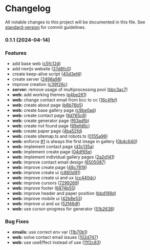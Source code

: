 # Changelog

All notable changes to this project will be documented in this file. See [standard-version](https://github.com/conventional-changelog/standard-version) for commit guidelines.

### 0.1.1 (2024-04-14)


### Features

* add base web ([c5fc12d](https://github.com/ojpbarbosa/particles-on-canvas/commit/c5fc12d4aac843bf88f48d8cdb771671f0c4e99d))
* add nextjs website ([37d8fc0](https://github.com/ojpbarbosa/particles-on-canvas/commit/37d8fc02439f33e47eddea98a0e7e1c8cb105015))
* create keep-alive script ([40d3ef4](https://github.com/ojpbarbosa/particles-on-canvas/commit/40d3ef4f26e24dce957d6787e51026b26ad19eb5))
* create server ([2498a98](https://github.com/ojpbarbosa/particles-on-canvas/commit/2498a9827be188e70b36e37adb1026058d9fe285))
* improve creation ([c39f26c](https://github.com/ojpbarbosa/particles-on-canvas/commit/c39f26c1f024b1d9760f4496084add167e1e23da))
* **server:** remove usage of multiprocessing pool ([bbc3ac7](https://github.com/ojpbarbosa/particles-on-canvas/commit/bbc3ac71e7929889f56a369af492ff6cdf8207a5))
* **web:** add working themes ([e4be261](https://github.com/ojpbarbosa/particles-on-canvas/commit/e4be26123b96efd1873f6f0882eda3661ac619ff))
* **web:** change contact email from bcc to cc ([16c4fbf](https://github.com/ojpbarbosa/particles-on-canvas/commit/16c4fbf898999340c18177c814ced68697b478b8))
* **web:** create about page ([b8b76b5](https://github.com/ojpbarbosa/particles-on-canvas/commit/b8b76b5f352f8210257033cd7ed28d0c310a4924))
* **web:** create base gallery page ([c9be0ad](https://github.com/ojpbarbosa/particles-on-canvas/commit/c9be0ad468d2ee6a55474c62e4aa426066866840))
* **web:** create contact page ([9d765c6](https://github.com/ojpbarbosa/particles-on-canvas/commit/9d765c6fd649449aad7501e4015ccd8814022330))
* **web:** create generator page ([f63adfb](https://github.com/ojpbarbosa/particles-on-canvas/commit/f63adfb1605ea61b1cc8988e422fa1e5b2fd653d))
* **web:** create not found page ([99efd6c](https://github.com/ojpbarbosa/particles-on-canvas/commit/99efd6ca376654872bf6c1b765833927629c03a8))
* **web:** create paper page ([4ba52fd](https://github.com/ojpbarbosa/particles-on-canvas/commit/4ba52fd7db50fe908995bfebcb1a4fe184e5732d))
* **web:** create sitemap.ts and robots.ts ([0155a96](https://github.com/ojpbarbosa/particles-on-canvas/commit/0155a96124b49584935168463f00a69e283c4bc0))
* **web:** enforce [#1](https://github.com/ojpbarbosa/particles-on-canvas/issues/1) is always the first image in gallery ([0b4c640](https://github.com/ojpbarbosa/particles-on-canvas/commit/0b4c6406cfb2677c4fbbbb70b8c15e24f28e10cc))
* **web:** implement contact page ([d3c135a](https://github.com/ojpbarbosa/particles-on-canvas/commit/d3c135a4e2efc6384567c0c3b9a8e4cfc562b020))
* **web:** implement create page ([04df65e](https://github.com/ojpbarbosa/particles-on-canvas/commit/04df65e0a626c3a5b946a309a36091f6fc7bab97))
* **web:** implement individual gallery pages ([2a2d141](https://github.com/ojpbarbosa/particles-on-canvas/commit/2a2d141d5175d155c03075be5bac7dc7b58ba63e))
* **web:** improve contact email design ([6505087](https://github.com/ojpbarbosa/particles-on-canvas/commit/6505087f4b278a0d187e14463c060081946a6b55))
* **web:** improve create page ([48c7819](https://github.com/ojpbarbosa/particles-on-canvas/commit/48c7819ef59bce691421cb296e00b213470efd81))
* **web:** improve create ui ([c860d91](https://github.com/ojpbarbosa/particles-on-canvas/commit/c860d918f93be26cc21a364849679425c3eae193))
* **web:** improve create ui and ux ([cc440dc](https://github.com/ojpbarbosa/particles-on-canvas/commit/cc440dc5034b9ac4dc66f02e13095cc0b12a78ae))
* **web:** improve cursors ([7299269](https://github.com/ojpbarbosa/particles-on-canvas/commit/729926972b68df9fb256834553b67f16703da8c7))
* **web:** improve footer ([6874b55](https://github.com/ojpbarbosa/particles-on-canvas/commit/6874b55a10b32284e38a9886f4f3f94e997b9468))
* **web:** improve header and paper position ([bbd199d](https://github.com/ojpbarbosa/particles-on-canvas/commit/bbd199d31aea728f5588bb3fa91529b221f16408))
* **web:** improve mobile ui ([42b8e53](https://github.com/ojpbarbosa/particles-on-canvas/commit/42b8e53b5a4b6189fa87846eda07043eb927ef48))
* **web:** improve ui and ux ([52f46df](https://github.com/ojpbarbosa/particles-on-canvas/commit/52f46df1ed13425baa902387fdf1d872d0628e52))
* **web:** use cursor-progress for generator ([51b2638](https://github.com/ojpbarbosa/particles-on-canvas/commit/51b26381e0d069ef9849000f16cc33d9e60c2fac))


### Bug Fixes

* **emails:** use correct env var ([11b70b1](https://github.com/ojpbarbosa/particles-on-canvas/commit/11b70b17f6d9ccf723435a2a5b2f54ddd4e28c39))
* **web:** solve contact email issues ([102d747](https://github.com/ojpbarbosa/particles-on-canvas/commit/102d747616703595b0e28a3733181d8a7046b513))
* **web:** use useEffect instead of use ([11f2c83](https://github.com/ojpbarbosa/particles-on-canvas/commit/11f2c83f34f322a7235bc9554b4c18f2bff2de00))

